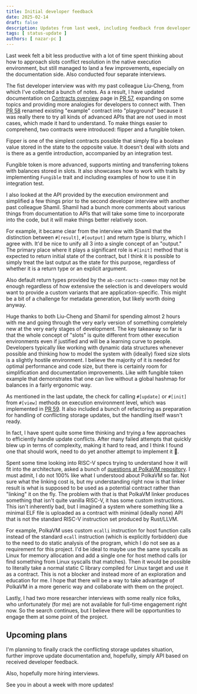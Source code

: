 ```yaml
---
title: Initial developer feedback
date: 2025-02-14
draft: false
description: Updates from last week, including feedback from developer interviews
tags: [ status-update ]
authors: [ nazar-pc ]
---
```


Last week felt a bit less productive with a lot of time spent thinking about how to approach slots conflict resolution
in the native execution environment, but still managed to land a few improvements, especially on the documentation side.
Also conducted four separate interviews.

<!--more-->

The fist developer interview was with my past colleague Liu-Cheng, from which I've collected a bunch of notes. As a
result, I have updated documentation on [Contracts overview] page in [PR 57], expanding on some topics and providing
more analogies for developers to connect with. Then [PR 58] renamed existing "example" contract into "playground"
because it was really there to try all kinds of advanced APIs that are not used in most cases, which made it hard to
understand. To make things easier to comprehend, two contracts were introduced: flipper and a fungible token.

[PR 57]: https://github.com/nazar-pc/abundance/pull/57

[Contracts overview]: /book/Execution_environment/Contracts_overview.html

[PR 58]: https://github.com/nazar-pc/abundance/pull/58

Fipper is one of the simplest contracts possible that simply flip a boolean value stored in the state to the opposite
value. It doesn't deal with slots and is there as a gentle introduction, accompanied by an integration test.

Fungible token is more advanced, supports minting and transferring tokens with balances stored in slots. It also
showcases how to work with traits by implementing `Fungible` trait and including examples of how to use it in
integration test.

I also looked at the API provided by the execution environment and simplified a few things prior to the second developer
interview with another past colleague Shamil. Shamil had a bunch more comments about various things from documentation
to APIs that will take some time to incorporate into the code, but it will make things better relatively soon.

For example, it became clear from the interview with Shamil that the distinction between `#[result]`, `#[output]` and
return type is blurry, which I agree with. It'd be nice to unify all 3 into a single concept of an "output." The primary
place where it plays a significant role is `#[init]` method that is expected to return initial state of the contract,
but I think it is possible to simply treat the last output as the state for this purpose, regardless of whether it is a
return type or an explicit argument.

Also default return types provided by the `ab-contracts-common` may not be enough regardless of how extensive the
selection is and developers would want to provide a custom variants that are application-specific. This might be a bit
of a challenge for metadata generation, but likely worth doing anyway.

Huge thanks to both Liu-Cheng and Shamil for spending almost 2 hours with me and going through the very early version of
something completely new at the very early stages of development. The key takeaway so far is that the whole concept of
"slots" is quite different from other execution environments even if justified and will be a learning curve to people.
Developers typically like working with dynamic data structures whenever possible and thinking how to model the system
with (ideally) fixed size slots is a slightly hostile environment. I believe the majority of it is needed for optimal
performance and code size, but there is certainly room for simplification and documentation improvements. Like with
fungible token example that demonstrates that one can live without a global hashmap for balances in a fairly ergonomic
way.

As mentioned in the last update, the check for calling `#[update]` or `#[init]` from `#[view]` methods on execution
environment level, which was implemented in [PR 59]. It also included a bunch of refactoring as preparation for handling
of conflicting storage updates, but the handling itself wasn't ready.

[PR 59]: https://github.com/nazar-pc/abundance/pull/59

In fact, I have spent quite some time thinking and trying a few approaches to efficiently handle update conflicts. After
many failed attempts that quickly blew up in terms of complexity, making it hard to read, and I think I found one that
should work, need to do yet another attempt to implement it 🤞.

Spent some time looking into RISC-V specs trying to understand how it will fit into the architecture, asked a bunch of
[questions at PolkaVM repository]. I must admit, I do not 100% like what I understood about PolkaVM so far. Not sure
what the linking cost is, but my understanding right now is that linker result is what is supposed to be used as a
potential contract rather than "linking" it on the fly. The problem with that is that PolkaVM linker produces something
that isn't quite vanilla RISC-V, it has some custom instructions. This isn't inherently bad, but I imagined a system
where something like a minimal ELF file is uploaded as a contract with minimal (ideally none) API that is not the
standard RISC-V instruction set produced by Rust/LLVM.

[questions at PolkaVM repository]: https://github.com/paritytech/polkavm/discussions/266

For example, PolkaVM uses custom `ecalli` instruction for host function calls instead of the standard `ecall`
instruction (which is explicitly forbidden) due to the need to do static analysis of the program, which I do not see as
a requirement for this project. I'd be ideal to maybe use the same syscalls as Linux for memory allocation and add a
single one for host method calls (or find something from Linux syscalls that matches). Then it would be possible to
literally take a normal static C library compiled for Linux target and use it as a contract. This is not a blocker and
instead more of an exploration and education for me. I hope that there will be a way to take advantage of PolkaVM in a
more generic way and collaborate with them on the project.

Lastly, I had two more researcher interviews with some really nice folks, who unfortunately (for me) are not available
for full-time engagement right now. So the search continues, but I believe there will be opportunities to engage them at
some point of the project.

## Upcoming plans

I'm planning to finally crack the conflicting storage updates situation, further improve update documentation and,
hopefully, simply API based on received developer feedback.

Also, hopefully more hiring interviews.

See you in about a week with more updates!

